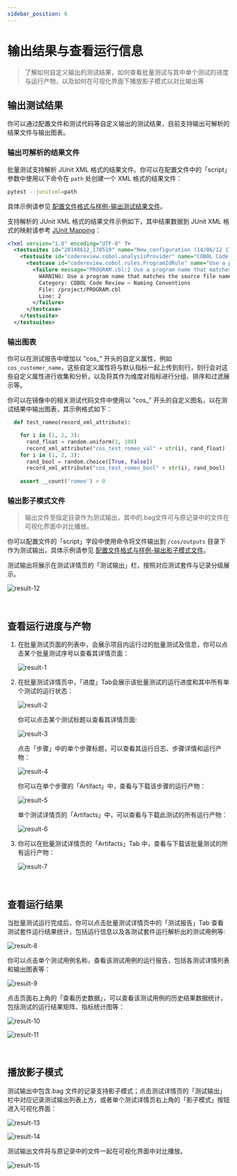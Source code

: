 ```yaml
---
sidebar_position: 6
---
```


# 输出结果与查看运行信息

> 了解如何自定义输出的测试结果，如何查看批量测试与其中单个测试的进度与运行产物，以及如何在可视化界面下播放影子模式以对比输出等

## 输出测试结果

你可以通过配置文件和测试代码等自定义输出的测试结果，目前支持输出可解析的结果文件与输出图表。

### 输出可解析的结果文件

批量测试支持解析 JUnit XML 格式的结果文件。你可以在配置文件中的「script」参数中使用以下命令在 `path` 处创建一个 XML 格式的结果文件：

  ```bash
  pytest --junitxml=path
  ```
  
具体示例请参见 [配置文件格式与样例-输出测试结果文件](../regression/yaml-sample.md#输出测试结果文件)。

支持解析的 JUnit XML 格式的结果文件示例如下，其中结果数据到 JUnit XML 格式的映射请参考 [JUnit Mapping](https://www.ibm.com/docs/en/developer-for-zos/14.1?topic=formats-junit-xml-format#junitschema__table_junitmap)：

  ```xml
  <?xml version="1.0" encoding="UTF-8" ?> 
    <testsuites id="20140612_170519" name="New_configuration (14/06/12 17:05:19)" tests="225" failures="1262" time="0.001">
      <testsuite id="codereview.cobol.analysisProvider" name="COBOL Code Review" tests="45" failures="17" time="0.001">
        <testcase id="codereview.cobol.rules.ProgramIdRule" name="Use a program name that matches the source file name" time="0.001">
          <failure message="PROGRAM.cbl:2 Use a program name that matches the source file name" type="WARNING">
            WARNING: Use a program name that matches the source file name
            Category: COBOL Code Review – Naming Conventions
            File: /project/PROGRAM.cbl
            Line: 2
          </failure>
        </testcase>
      </testsuite>
    </testsuites>
  ```

### 输出图表

你可以在测试报告中增加以 "cos_" 开头的自定义属性，例如`cos_customer_name`，这些自定义属性将与默认指标一起上传到刻行，刻行会对这些自定义属性进行收集和分析，以及将其作为维度对指标进行分组、排序和过滤展示等。

你可以在镜像中的相关测试代码文件中使用以 "cos_" 开头的自定义图名，以在测试结果中输出图表，其示例格式如下：

```python
  def test_romeo(record_xml_attribute):

    for i in (1, 2, 3):
      rand_float = random.uniform(1, 100)
      record_xml_attribute("cos_test_romeo_val" + str(i), rand_float)
    for i in (1, 2, 3):
      rand_bool = random.choice([True, False])
      record_xml_attribute("cos_test_romeo_bool" + str(i), rand_bool)
  
    assert __count('romeo') > 0
```   

### 输出影子模式文件

> 输出文件至指定目录作为测试输出，其中的.bag文件可与原记录中的文件在可视化界面中对比播放。

你可以配置文件的「script」字段中使用命令将文件输出到 `/cos/outputs` 目录下作为测试输出，具体示例请参见 [配置文件格式与样例-输出影子模式文件](../regression/yaml-sample.md#输出影子模式文件)。

测试输出将展示在测试详情页的「测试输出」栏，按照对应测试套件与记录分级展示。

![result-12](../img/shadow-mode-1.png)

<br />

## 查看运行进度与产物

1. 在批量测试页面的列表中，会展示项目内运行过的批量测试及信息，你可以点击某个批量测试序号以查看其详情页面：

    ![result-1](../img/status-1.png)

2. 在批量测试详情页中，「进度」Tab会展示该批量测试的运行进度和其中所有单个测试的运行状态：

    ![result-2](../img/status-2.png)
    
    你可以点击某个测试标题以查看其详情页面:
    
    ![result-3](../img/status-3.png)
    
    点击「步骤」中的单个步骤标题，可以查看其运行日志、步骤详情和运行产物：
    
    ![result-4](../img/status-4.png)
    
    你可以在单个步骤的「Artifact」中，查看与下载该步骤的运行产物：
    
    ![result-5](../img/artifacts-1.png)
    
    单个测试详情页的「Artifacts」中，可以查看与下载此测试的所有运行产物：
    
    ![result-6](../img/artifacts-2.png)
    
3. 你可以在批量测试详情页的「Artifacts」Tab 中，查看与下载该批量测试的所有运行产物：

    ![result-7](../img/artifacts-3.png)

<br />

## 查看运行结果

当批量测试运行完成后，你可以点击批量测试详情页中的「测试报告」Tab 查看测试套件运行结果统计，包括运行信息以及各测试套件运行解析出的测试用例等:

![result-8](../img/report-1.png)

你可以点击单个测试用例名称，查看该测试用例的运行报告，包括各测试详情列表和输出图表等：

![result-9](../img/report-2.png)

点击页面右上角的「查看历史数据」，可以查看该测试用例的历史结果数据统计，包括测试的运行结果矩阵、指标统计图等：

![result-10](../img/report-3.png)

![result-11](../img/report-4.png)

<br />

## 播放影子模式

测试输出中包含.bag 文件的记录支持影子模式；点击测试详情页的「测试输出」栏中对应记录测试输出列表上方，或者单个测试详情页右上角的「影子模式」按钮进入可视化界面：

![result-13](../img/shadow-mode-2.png)

![result-14](../img/shadow-mode-3.png)

测试输出文件将与原记录中的文件一起在可视化界面中对比播放。

![result-15](../img/shadow-mode-4.png)



